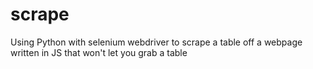 # scrape
Using Python with selenium webdriver to scrape a table off a webpage written in JS that won't let you grab a table
